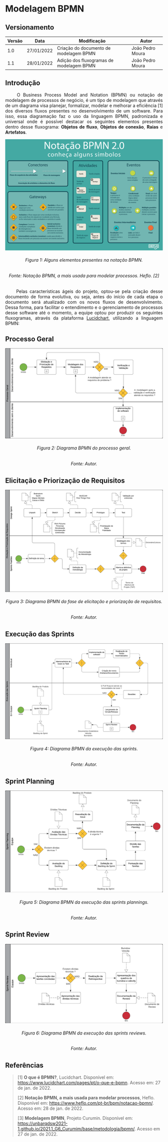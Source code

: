 # Modelagem BPMN

## Versionamento
| Versão | Data | Modificação | Autor |
|--|--|--|--|
|1.0| 27/01/2022| Criação do documento de modelagem BPMN | João Pedro Moura |
|1.1| 28/01/2022| Adição dos fluxogramas de modelagem BPMN | João Pedro Moura |

## Introdução
<p align="justify">&emsp;&emsp; O Business Process Model and Notation (BPMN) ou notação de modelagem de processos de negócio, é um tipo de modelagem que através de um diagrama visa planejar, formalizar, modelar e melhorar a eficiência [1] dos diversos fluxos presentes no desenvolvimento de um software. Para isso, essa diagramação faz o uso da linguagem BPMN, padronizada e universal onde é possível destacar os seguintes elementos presentes dentro desse fluxograma: <b>Objetos de fluxo</b>, <b>Objetos de conexão</b>, <b>Raias</b> e <b>Artefatos</b>.</p>

![Notação BPMN](../assets/modelagem_bpmn/notacao_bpmn.png)
<h6 align = "center">Figura 1: Alguns elementos presentes na notação BPMN.</h6>
<h6 align = "center">Fonte: Notação BPMN, a mais usada para modelar processos. Heflo. [2]</h6>

<p align="justify">&emsp;&emsp; Pelas características ágeis do projeto, optou-se pela criação desse documento de forma evolutiva, ou seja, antes do início de cada etapa o documento será atualizado com os novos fluxos de desenvolvimento. Dessa forma, para facilitar o entendimento e o gerenciamento de processos desse software até o momento, a equipe optou por produzir os seguintes fluxogramas, através da plataforma <a href=https://www.lucidchart.com/pages/pt>Lucidchart</a>, utilizando a linguagem BPMN:</p>

## Processo Geral
![Processo Geral](../assets/modelagem_bpmn/Diagrama_BPMN_1.png)
<h6 align = "center">Figura 2: Diagrama BPMN do processo geral.</h6>
<h6 align = "center">Fonte: Autor.</h6>

## Elicitação e Priorização de Requisitos
![Elicitação e Priorização](../assets/modelagem_bpmn/Diagrama_BPMN_2.png)
<h6 align = "center">Figura 3: Diagrama BPMN da fase de elicitação e priorização de requisitos.</h6>
<h6 align = "center">Fonte: Autor.</h6>

## Execução das Sprints
![Sprints](../assets/modelagem_bpmn/Diagrama_BPMN_3.png)
<h6 align = "center">Figura 4: Diagrama BPMN da execução das sprints.</h6>
<h6 align = "center">Fonte: Autor.</h6>

## Sprint Planning
![Sprint planning](../assets/modelagem_bpmn/Diagrama_BPMN_4.png)
<h6 align = "center">Figura 5: Diagrama BPMN da execução das sprints plannings.</h6>
<h6 align = "center">Fonte: Autor.</h6>

## Sprint Review
![Sprint review](../assets/modelagem_bpmn/Diagrama_BPMN_5.png)
<h6 align = "center">Figura 6: Diagrama BPMN da execução das sprints reviews.</h6>
<h6 align = "center">Fonte: Autor.</h6>

## Referências

> [1] **O que é BPMN?**, Lucidchart. Disponível em: <a href=https://www.lucidchart.com/pages/pt/o-que-e-bpmn target="_blanck">https://www.lucidchart.com/pages/pt/o-que-e-bpmn</a>. Acesso em: 27 de jan. de 2022.</p>
> [2] **Notação BPMN, a mais usada para modelar processos**, Heflo. Disponível em: <a href=https://www.heflo.com/pt-br/bpm/notacao-bpmn/ target="_blanck">https://www.heflo.com/pt-br/bpm/notacao-bpmn/</a>. Acesso em: 28 de jan. de 2022.</p>
> [3] **Modelagem BPMN**, Projeto Curumin. Disponível em: <a href=https://unbarqdsw2021-1.github.io/2021.1_G6_Curumim/base/metodologia/bpmn/ target="_blanck">https://unbarqdsw2021-1.github.io/2021.1_G6_Curumim/base/metodologia/bpmn/</a>. Acesso em 27 de jan. de 2022.
